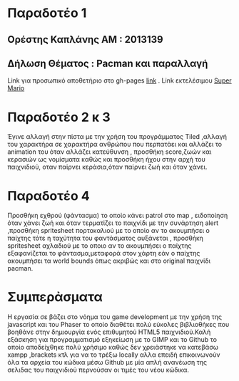 # Παραδοτέο 1

 ## Ορέστης Καπλάνης ΑΜ : 2013139
 
 ## Δήλωση Θέματος : Pacman και παραλλαγή
 
 Link για προσωπικό αποθετήριο στο gh-pages [link](https://github.com/userman95/pacman) 
 .  Link εκτελέσιμου [Super Mario](https://userman95.github.io/pacman/)
 
 # Παραδοτέο 2 κ 3
 
 Έγινε αλλαγή στην πίστα με την χρήση του προγράμματος Tiled ,αλλαγή του χαρακτήρα σε χαρακτήρα ανθρώπου που περπατἀει και αλλἀζει το animation του ὀταν αλλἀζει κατεὐθυνση , προσθήκη score,ζωών και κερασιὠν ως νομἰσματα καθώς και προσθήκη ήχου στην αρχἠ του παιχνιδιοὐ, οταν παἰρνει κερἀσια,ὀταν παἰρνει ζωἠ και ὀταν χἀνει.
 
 # Παραδοτέο 4 
 
 Προσθήκη εχθρού (φἀντασμα) το οποἰο κἀνει patrol στο map , ειδοποἰηση όταν χἀνει ζωἠ και ὀταν τερματἰζει το παιχνἰδι με την συνἀρτηση alert ,προσθἠκη spritesheet πορτοκαλιού με το οποἰο αν το ακουμπἠσει ο παἰχτης τὀτε η ταχὐτητα του φαντἀσματος αυξἀνεται , προσθἠκη spritesheet αχλαδιού με το οποιο αν το ακουμπήσει ο παίχτης εξαφανἰζεται το φἀντασμα,μεταφορἀ στον χἀρτη εἀν ο παἰχτης ακουμπἠσει τα world bounds ὀπως ακριβὠς και στο original παιχνἰδι pacman.
 
 # Συμπερἀσματα
 
 Η εργασἰα σε βἀζει στο νὀημα του game development με την χρἠση της javascript και του Phaser το οπoἰο διαθἐτει πολὐ εὐκολες βιβλιοθἠκες που βοηθἀνε στην δημιουργἰα ενὀς επιθυμητοὐ HTML5 παιχνιδιοὐ.Καλἠ εξἀσκηση για προγραμματισμὀ εξηκεἰωση με το GIMP και το Github το οπoἰο αποδεἰχθηκε πολὐ χρἠσιμο καθὠς δεν χρειἀστηκε να κατεβἀσω xampp ,brackets κτλ για να το τρἐξω locally αλλα επειδἠ επικοινωνοὐν ὀλα τα αρχεἰα του κώδικα μἐσω Github με μία απλή ανανἐωση της σελιδας του παιχνιδιοὐ περνοὐσαν οι τιμἐς του νἐου κώδικα. 
